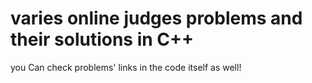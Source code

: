 # varies online judges problems and their solutions in C++

you Can check problems' links in the code itself as well!
